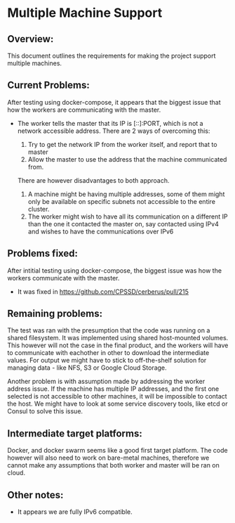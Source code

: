 Multiple Machine Support
========================

## Overview:
This document outlines the requirements for making the project support multiple
machines.


## Current Problems:
After testing using docker-compose, it appears that the biggest issue that how
the workers are communicating with the master.
  - The worker tells the master that its IP is [::]:PORT, which is not a network
    accessible address. There are 2 ways of overcoming this:
      1. Try to get the network IP from the worker itself, and report that to
         master
      2. Allow the master to use the address that the machine communicated from.

    There are however disadvantages to both approach.

      1. A machine might be having multiple addresses, some of them might only
         be available on specific subnets not accessible to the entire cluster.
      2. The worker might wish to have all its communication on a different IP
         than the one it contacted the master on, say contacted using IPv4 and
         wishes to have the communications over IPv6

## Problems fixed:
After intitial testing using docker-compose, the biggest issue was how the
workers communicate with the master.
 - It was fixed in https://github.com/CPSSD/cerberus/pull/215

## Remaining problems:
The test was ran with the presumption that the code was running on a shared
filesystem. It was implemented using shared host-mounted volumes. This however
will not the case in the final product, and the workers will have to communicate
with eachother in other to download the intermediate values. For output we might
have to stick to off-the-shelf solution for managing data - like NFS, S3 or
Google Cloud Storage.

Another problem is with assumption made by addressing the worker address issue.
If the machine has multiple IP addresses, and the first one selected is not
accessible to other machines, it will be impossible to contact the host. We
might have to look at some service discovery tools, like etcd or Consul to
solve this issue.

## Intermediate target platforms:
Docker, and docker swarm seems like a good first target platform. The code
however will also need to work on bare-metal machines, therefore we cannot make
any assumptions that both worker and master will be ran on cloud.

## Other notes:
- It appears we are fully IPv6 compatible.
